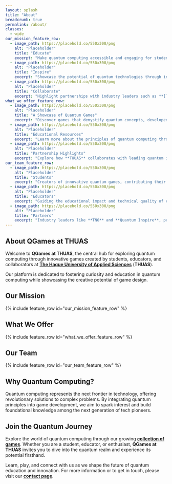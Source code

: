 ```yaml
---
layout: splash
title: "About"
breadcrumb: true
permalink: /about/
classes:
  - wide
our_mission_feature_row:
  - image_path: https://placehold.co/550x300/png
    alt: "Placeholder"
    title: "Educate"
    excerpt: "Make quantum computing accessible and engaging for students, educators, and enthusiasts."
  - image_path: https://placehold.co/550x300/png
    alt: "Placeholder"
    title: "Inspire"
    excerpt: "Showcase the potential of quantum technologies through interactive and entertaining games."
  - image_path: https://placehold.co/550x300/png
    alt: "Placeholder"
    title: "Collaborate"
    excerpt: "Highlight partnerships with industry leaders such as **[TNO](https://www.tno.nl/en/)** and **[Quantum Inspire](https://www.quantum-inspire.com/)** to bridge the gap between education and cutting-edge quantum research."
what_we_offer_feature_row:
  - image_path: https://placehold.co/550x300/png
    alt: "Placeholder"
    title: "A Showcase of Quantum Games"
    excerpt: "Discover games that demystify quantum concepts, developed during workshops and game jams by talented students and collaborators."
  - image_path: https://placehold.co/550x300/png
    alt: "Placeholder"
    title: "Educational Resources"
    excerpt: "Learn more about the principles of quantum computing through interactive experiences."
  - image_path: https://placehold.co/550x300/png
    alt: "Placeholder"
    title: "Partnership Highlights"
    excerpt: "Explore how **THUAS** collaborates with leading quantum institutions to advance education in this field."
our_team_feature_row:
  - image_path: https://placehold.co/550x300/png
    alt: "Placeholder"
    title: "Students"
    excerpt: "Creators of innovative quantum games, contributing their skills in programming, design, and storytelling."
  - image_path: https://placehold.co/550x300/png
    alt: "Placeholder"
    title: "Educators"
    excerpt: "Guiding the educational impact and technical quality of each game."
  - image_path: https://placehold.co/550x300/png
    alt: "Placeholder"
    title: "Partners"
    excerpt: "Industry leaders like **TNO** and **Quantum Inspire**, providing strategic support and expertise."
---
```


## About QGames at THUAS

Welcome to **QGames at THUAS**, the central hub for exploring quantum computing through innovative games created by students, educators, and collaborators at **[The Hague University of Applied Sciences](https://www.thuas.com/)** (**THUAS**).

Our platform is dedicated to fostering curiosity and education in quantum computing while showcasing the creative potential of game design.

## Our Mission

{% include feature_row id="our_mission_feature_row" %}

## What We Offer

{% include feature_row id="what_we_offer_feature_row" %}

## Our Team

{% include feature_row id="our_team_feature_row" %}

## Why Quantum Computing?

Quantum computing represents the next frontier in technology, offering revolutionary solutions to complex problems. By integrating quantum principles into game development, we aim to spark interest and build foundational knowledge among the next generation of tech pioneers.

## Join the Quantum Journey

Explore the world of quantum computing through our growing **[collection of games](/games)**. Whether you are a student, educator, or enthusiast, **QGames at THUAS** invites you to dive into the quantum realm and experience its potential firsthand.

Learn, play, and connect with us as we shape the future of quantum education and innovation. For more information or to get in touch, please visit our **[contact page](/contact)**.

